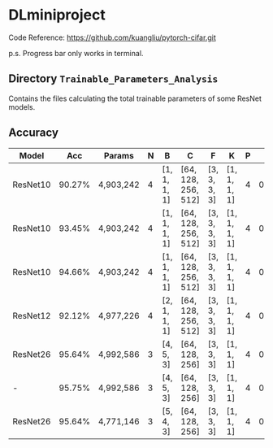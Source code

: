 # DLminiproject

Code Reference: https://github.com/kuangliu/pytorch-cifar.git

p.s. Progress bar only works in terminal.

## Directory `Trainable_Parameters_Analysis`

Contains the files calculating the total trainable parameters of some ResNet models.

## Accuracy

| Model  | Acc  |Params   |N|B           | C                 | F          | K          | P|LR   |Epochs|
|--------|------|---------|-|------------|-------------------|------------|------------|--|-----|---|
|ResNet10|90.27%|4,903,242|4|[1, 1, 1, 1]|[64, 128, 256, 512]|[3, 3, 3, 3]|[1, 1, 1, 1]|4 |0.001|200|
|ResNet10|93.45%|4,903,242|4|[1, 1, 1, 1]|[64, 128, 256, 512]|[3, 3, 3, 3]|[1, 1, 1, 1]|4 |0.01 |200|
|ResNet10|94.66%|4,903,242|4|[1, 1, 1, 1]|[64, 128, 256, 512]|[3, 3, 3, 3]|[1, 1, 1, 1]|4 |0.1  |200|
|ResNet12|92.12%|4,977,226|4|[2, 1, 1, 1]|[64, 128, 256, 512]|[3, 3, 3, 3]|[1, 1, 1, 1]|4 |0.1  |200|
|ResNet26|95.64%|4,992,586|3|[4, 5, 3]   |[64, 128, 256]     |[3, 3, 3]   |[1, 1, 1]   |4 |0.1  |200|
|-       |95.75%|4,992,586|3|[4, 5, 3]   |[64, 128, 256]     |[3, 3, 3]   |[1, 1, 1]   |4 |0.1  |400|
|ResNet26|95.64%|4,771,146|3|[5, 4, 3]   |[64, 128, 256]     |[3, 3, 3]   |[1, 1, 1]   |4 |0.1  |200|
